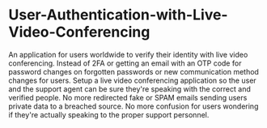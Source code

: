 # User-Authentication-with-Live-Video-Conferencing
An application for users worldwide to verify their identity with live video conferencing.
Instead of 2FA or getting an email with an OTP code for password changes on forgotten passwords or new communication method changes for users. Setup a live video conferencing application so the user and the support agent can be sure they're speaking with the correct and verified people. 
No more redirected fake or SPAM emails sending users private data to a breached source.
No more confusion for users wondering if they're actually speaking to the proper support personnel.
